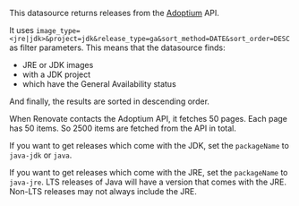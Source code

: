 This datasource returns releases from the [Adoptium](https://adoptium.net/) API.

It uses `image_type=<jre|jdk>&project=jdk&release_type=ga&sort_method=DATE&sort_order=DESC` as filter parameters.
This means that the datasource finds:

-   JRE or JDK images
-   with a JDK project
-   which have the General Availability status

And finally, the results are sorted in descending order.

When Renovate contacts the Adoptium API, it fetches 50 pages.
Each page has 50 items.
So 2500 items are fetched from the API in total.

If you want to get releases which come with the JDK, set the `packageName` to `java-jdk` or `java`.

If you want to get releases which come with the JRE, set the `packageName` to `java-jre`.
LTS releases of Java will have a version that comes with the JRE.
Non-LTS releases may not always include the JRE.
